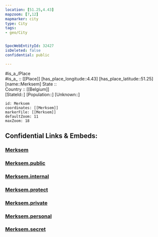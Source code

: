 ```yaml
---
location: [51.25,4.43] 
mapzoom: [7,12] 
mapmarker: city 
type: City
tags:
- geo/City


SpocWebEntityId: 32427
isDeleted: false
confidential: public

---
```

#is_a_/Place  
#is_a_ :: [[Place]] 
[has_place_longitude::4.43] 
[has_place_latitude::51.25] 
[name::Merksem] 
State ::  
Country :: [[Belgium]]  
[StateId::] 
[Population::] 
[Unknown::] 


```leaflet
id: Merksem
coordinates: [[Merksem]] 
markerFile: [[Merksem]] 
defaultZoom: 11 
maxZoom: 18
```


## Confidential Links & Embeds: 

### [Merksem](/_Standards/Earth/Continent/Europe/Europe~West/Belgium/Regions~Belgium/Vlaanderen/counties~Vlaanderen/Antwerp/City/Merksem.md) 

### [Merksem.public](/_public/Earth/Continent/Europe/Europe~West/Belgium/Regions~Belgium/Vlaanderen/counties~Vlaanderen/Antwerp/City/Merksem.public.md) 

### [Merksem.internal](/_internal/Earth/Continent/Europe/Europe~West/Belgium/Regions~Belgium/Vlaanderen/counties~Vlaanderen/Antwerp/City/Merksem.internal.md) 

### [Merksem.protect](/_protect/Earth/Continent/Europe/Europe~West/Belgium/Regions~Belgium/Vlaanderen/counties~Vlaanderen/Antwerp/City/Merksem.protect.md) 

### [Merksem.private](/_private/Earth/Continent/Europe/Europe~West/Belgium/Regions~Belgium/Vlaanderen/counties~Vlaanderen/Antwerp/City/Merksem.private.md) 

### [Merksem.personal](/_personal/Earth/Continent/Europe/Europe~West/Belgium/Regions~Belgium/Vlaanderen/counties~Vlaanderen/Antwerp/City/Merksem.personal.md) 

### [Merksem.secret](/_secret/Earth/Continent/Europe/Europe~West/Belgium/Regions~Belgium/Vlaanderen/counties~Vlaanderen/Antwerp/City/Merksem.secret.md)

